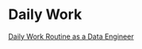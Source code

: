 # Daily Work

[Daily Work Routine as a Data Engineer](https://medium.com/@patrickwork0001/daily-work-routine-as-a-data-engineer-ee9e9cc2190c)
